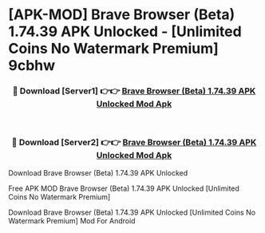 # [APK-MOD] Brave Browser (Beta) 1.74.39 APK Unlocked - [Unlimited Coins No Watermark Premium] 9cbhw



<div align="center">
<h3>🔴 Download [Server1] 👉👉 <a href="https://momento.my/?title=Brave_Browser_(Beta)_1.74.39_APK_Unlocked">Brave Browser (Beta) 1.74.39 APK Unlocked Mod Apk</a></h3><br>

<h3>🔴 Download [Server2] 👉👉 <a href="https://momento.my/?title=Brave_Browser_(Beta)_1.74.39_APK_Unlocked">Brave Browser (Beta) 1.74.39 APK Unlocked Mod Apk</a></h3>
</div>



Download Brave Browser (Beta) 1.74.39 APK Unlocked 

Free APK MOD Brave Browser (Beta) 1.74.39 APK Unlocked [Unlimited Coins No Watermark Premium]

Download Brave Browser (Beta) 1.74.39 APK Unlocked [Unlimited Coins No Watermark Premium] Mod For Android
